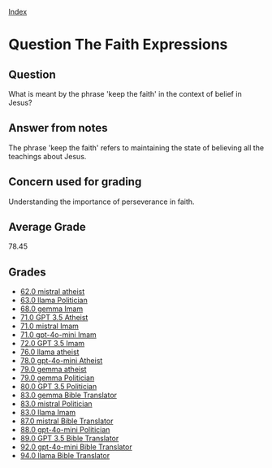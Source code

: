 
[Index](../../index.md)
# Question The Faith Expressions
## Question
What is meant by the phrase 'keep the faith' in the context of belief in Jesus?

## Answer from notes
The phrase 'keep the faith' refers to maintaining the state of believing all the teachings about Jesus.

## Concern used for grading
Understanding the importance of perseverance in faith.

## Average Grade
78.45

## Grades
 * [62.0 mistral atheist](../answers/mistral_atheist/The_Faith_Expressions.md)
 * [63.0 llama Politician](../answers/llama_Politician/The_Faith_Expressions.md)
 * [68.0 gemma Imam](../answers/gemma_Imam/The_Faith_Expressions.md)
 * [71.0 GPT 3.5 Atheist](../answers/GPT_3.5_Atheist/The_Faith_Expressions.md)
 * [71.0 mistral Imam](../answers/mistral_Imam/The_Faith_Expressions.md)
 * [71.0 gpt-4o-mini Imam](../answers/gpt-4o-mini_Imam/The_Faith_Expressions.md)
 * [72.0 GPT 3.5 Imam](../answers/GPT_3.5_Imam/The_Faith_Expressions.md)
 * [76.0 llama atheist](../answers/llama_atheist/The_Faith_Expressions.md)
 * [78.0 gpt-4o-mini Atheist](../answers/gpt-4o-mini_Atheist/The_Faith_Expressions.md)
 * [79.0 gemma atheist](../answers/gemma_atheist/The_Faith_Expressions.md)
 * [79.0 gemma Politician](../answers/gemma_Politician/The_Faith_Expressions.md)
 * [80.0 GPT 3.5 Politician](../answers/GPT_3.5_Politician/The_Faith_Expressions.md)
 * [83.0 gemma Bible Translator](../answers/gemma_Bible_Translator/The_Faith_Expressions.md)
 * [83.0 mistral Politician](../answers/mistral_Politician/The_Faith_Expressions.md)
 * [83.0 llama Imam](../answers/llama_Imam/The_Faith_Expressions.md)
 * [87.0 mistral Bible Translator](../answers/mistral_Bible_Translator/The_Faith_Expressions.md)
 * [88.0 gpt-4o-mini Politician](../answers/gpt-4o-mini_Politician/The_Faith_Expressions.md)
 * [89.0 GPT 3.5 Bible Translator](../answers/GPT_3.5_Bible_Translator/The_Faith_Expressions.md)
 * [92.0 gpt-4o-mini Bible Translator](../answers/gpt-4o-mini_Bible_Translator/The_Faith_Expressions.md)
 * [94.0 llama Bible Translator](../answers/llama_Bible_Translator/The_Faith_Expressions.md)
